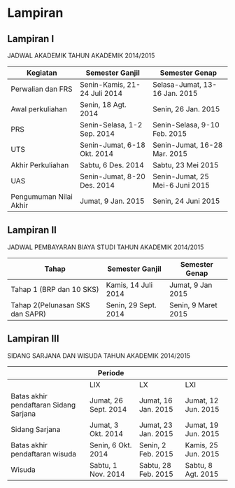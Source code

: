 Lampiran  
========

## Lampiran I 
JADWAL AKADEMIK TAHUN AKADEMIK 2014/2015  

| Kegiatan               | Semester Ganjil              | Semester Genap                  | 
|----------------------- |------------------------------|---------------------------------| 
| Perwalian dan FRS      | Senin-Kamis, 21-24 Juli 2014 | Selasa-Jumat, 13-16 Jan. 2015   | 
| Awal perkuliahan       | Senin, 18 Agt. 2014          | Senin, 26 Jan. 2015             | 
| PRS                    | Senin-Selasa, 1-2 Sep. 2014  | Senin-Selasa, 9-10 Feb. 2015    |  
| UTS                    | Senin-Jumat, 6-18 Okt. 2014  | Senin-Jumat, 16-28 Mar. 2015    |  
| Akhir Perkuliahan      | Sabtu, 6 Des. 2014           | Sabtu, 23 Mei 2015              |  
| UAS                    | Senin-Jumat, 8-20 Des. 2014  | Senin-Jumat, 25 Mei-6 Juni 2015 |  
| Pengumuman Nilai Akhir | Jumat, 9 Jan. 2015           | Senin, 24 Juni 2015             |  

## Lampiran II  
JADWAL PEMBAYARAN BIAYA STUDI TAHUN AKADEMIK 2014/2015  

| Tahap                           | Semester Ganjil      | Semester Genap      |  
|-------------------------------- |----------------------|---------------------|  
| Tahap 1 (BRP dan 10 SKS)        | Kamis, 14 Juli 2014  | Jumat, 9 Jan 2015   |  
| Tahap 2(Pelunasan SKS dan SAPR) | Senin, 29 Sept. 2014 | Senin, 9 Maret 2015 |  

## Lampiran III 
SIDANG SARJANA DAN WISUDA TAHUN AKADEMIK 2014/2015  

|                                        | Periode              |                     |                     | 
|----------------------------------------|----------------------|---------------------|---------------------| 
|                                        | LIX                  | LX                  | LXI                 | 
| Batas akhir pendaftaran Sidang Sarjana | Jumat, 26 Sept. 2014 | Jumat, 16 Jan. 2015 | Jumat, 12 Jun. 2015 |  
| Sidang Sarjana                         | Jumat, 3 Okt. 2014   | Jumat, 23 Jan. 2015 | Jumat, 19 Jun. 2015 | 
| Batas akhir pendaftaran wisuda         | Senin, 6 Okt. 2014   | Senin, 2 Feb. 2015  | Kamis, 25 Jun. 2015 | 
| Wisuda                                 | Sabtu, 1 Nov. 2014   | Sabtu, 28 Feb. 2015 | Sabtu, 8 Agt. 2015  | 
